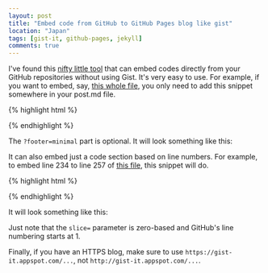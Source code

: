 ```yaml
---
layout: post
title: "Embed code from GitHub to GitHub Pages blog like gist"
location: "Japan"
tags: [gist-it, github-pages, jekyll]
comments: true
---
```


I've found this [nifty little tool](https://gist-it.appspot.com/) that can embed codes directly from your GitHub repositories without using Gist. It's very easy to use. For example, if you want to embed, say, [this whole file](https://github.com/flowerinthenight/rmq/blob/master/rabbitmq.go), you only need to add this snippet somewhere in your post.md file.

{% highlight html %}
<script charset="UTF-8" src="https://gist-it.appspot.com/github.com/flowerinthenight/rusttrace/blob/master/src/main.rs?footer=minimal"></script>
{% endhighlight %}

The `?footer=minimal` part is optional. It will look something like this:

<script charset="UTF-8" src="https://gist-it.appspot.com/github.com/flowerinthenight/rusttrace/blob/master/src/main.rs?footer=minimal"></script>

It can also embed just a code section based on line numbers. For example, to embed line 234 to line 257 of [this file](https://github.com/flowerinthenight/rmq/blob/master/rabbitmq.go), this snippet will do.

{% highlight html %}
<script charset="UTF-8" src="https://gist-it.appspot.com/github.com/flowerinthenight/rmq/blob/master/rabbitmq.go?slice=233:257&footer=minimal"></script>
{% endhighlight %}

It will look something like this:

<script charset="UTF-8" src="https://gist-it.appspot.com/github.com/flowerinthenight/rmq/blob/master/rabbitmq.go?slice=233:257&footer=minimal"></script>

Just note that the `slice=` parameter is zero-based and GitHub's line numbering starts at 1.

Finally, if you have an HTTPS blog, make sure to use `https://gist-it.appspot.com/...`, not `http://gist-it.appspot.com/...`.
